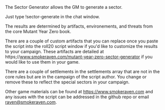 The Sector Generator allows the GM to generate a sector. 

Just type !sector-generate in the chat window.

The results are determined by artifacts, environements, and threats from the core Mutant Year Zero book.

There are a couple of custom artifacts that you can replace once you paste the script into the roll20 script
window if you'd like to customize the results to your campaign. These artifacts are detailed at https;//www.smokeraven.com/mutant-year-zero-sector-generator
if you would like to use them in your game.

There are a couple of settlements in the settlements array that are not in the core rules but are in
the campaign of the script author. You change or remove these to reflect the special sectors in your 
campaign.

Other game materials can be found at https://www.smokeraven.com and any issues with the script can be
addressed in the github repo or email raven@smokeraven.com.